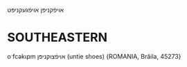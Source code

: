 אויפֿקניפּן
אויפֿגעקניפּט

SOUTHEASTERN
==============

oˑfcəkɩpm אויפֿצוקניפּן (untie shoes) {ROMANIA, Brăila, 45273}

